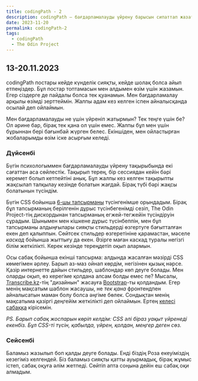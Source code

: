 ```yaml
---
title: codingPath - 2
description: codingPath – бағдарламалауды үйрену барысын сипаттап жазатын постарды біріктіретін тег. Бағдарламалауды өздігінен үйреніп жүрген адамдарға пайдалы болуы мүмкін.
date: 2023-11-20
permalink: codingPath-2
tags:
  - codingPath
  - The Odin Project
---
```


## 13-20.11.2023

codingPath постары кейде күнделік сияқты, кейде шолақ болса айып етпеңіздер. Бұл постар топтамасын мен алдымен өзім үшін жазамын. Егер сіздерге де пайдалы болса тек қуанамын. Мен бағдарламалау арқылы өзімді зерттеймін. Жалпы адам кез келген іспен айналысқанда осылай деп ойлаймын.

Мен бағдарламалауды не үшін үйреніп жатырмын? Тек теңге үшін бе? Ол әрине бар, бірақ тек қана ол үшін емес. Жалпы бұл мен үшін бұрыннан бері бағынбай жүрген белес. Екіншіден, мен ойластырған жобаларымды өзім іске асырғым келеді.

<!--truncate-->

### Дүйсенбі

Бүгін психологыммен бағдарламалауды үйрену тақырыбында екі сағаттан аса сөйлестік. Тақырып терең, бір сессиядан кейін бәрі керемет болып кетпейтіні анық. Бұл жалпы кез келген тақырыпты жақсылап талқылау кезінде болатын жағдай. Бірақ түбі бәрі жақсы болатынын түсіндім.

Бүгін CSS бойынша [6-шы тапсырманы](https://github.com/TheOdinProject/css-exercises/tree/main/foundations/06-cascade-fix) түсінгенімше орындадым. Бірақ бұл тапсырманың берілгенін дұрыс түсінбегенімді сезіп, The Odin Project-тің дискордынан тапсырманың егжей-тегжейін түсіндіруін сұрадым. Шынымен мен кішкене дұрыс түсінбеппін, мен бұл тапсырманы алдыңғылары сияқты стильдерді өзгертуге бағытталған екен деп қалыппын. Сөйтсек стильдер өзгеретініне қарамастан, мәселе _каскад_ бойынша жыттығу да екен. Әзірге маған каскад туралы негізгі білім жеткілікті. Керек кезінде тереңдетіп оқып алармын.

Осы сабақ бойынша екінші тапсырма: алдында жасалған мәзірді CSS көмегімен әрлеу. Барып аз-маз ойнап көрдім, негізінен қызық нәрсе. Қазір интернетте дайын стильдер, шаблондар көп деуге болады. Мен оларды оқып, өз керегіме қолдана алсам болды емес пе? Мысалы, [Transcribe.kz](https://ranscribe.kz)-тің "дизайнын" жасауға [Bootstrap](https://getbootstrap.com/)-ты қолдандым. Егер менің мақсатым шаблон жасаушы, не _тек қана_ фронтендпен айналысатын маман болу болса әңгіме бөлек. Сондықтан менің мақсатыма қазіргі деңгейім жеткілікті деп ойлаймын. Ертең [келесі сабаққа](https://www.theodinproject.com/lessons/foundations-inspecting-html-and-css) кірісемін.

_PS. Барып сабақ жоспарын көріп келдім: CSS әлі біраз уақыт үйренеді екенбіз. Бұл CSS-ті түсін, қабылда, үйрен, қолдан, меңгер деген сөз._

### Сейсенбі

Баламыз жазылып боп қалды деуге болады. Енді біздің Роза екеуіміздің кезегіміз келгендей. Біз баламыз сияқты қатты ауырмадық, бірақ жұмыс істеп, сабақ оқуға әлім жетпеді. Сөйтіп апта соңына дейін еш сабақ оқи алмадым.
